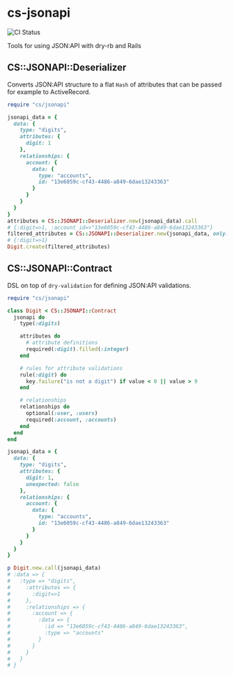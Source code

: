 # cs-jsonapi
![CI Status](https://github.com/codesono/cs-jsonapi/workflows/Run%20linter%20and%20tests/badge.svg?branch=master)

Tools for using JSON:API with dry-rb and Rails

## CS::JSONAPI::Deserializer
Converts JSON:API structure to a flat `Hash` of attributes that can be passed for example to ActiveRecord.

```ruby
require "cs/jsonapi"

jsonapi_data = {
  data: {
    type: "digits",
    attributes: {
      digit: 1
    },
    relationships: {
      account: {
        data: {
          type: "accounts",
          id: "13e6059c-cf43-4486-a849-6dae13243363"
        }
      }
    }
  }
}
attributes = CS::JSONAPI::Deserializer.new(jsonapi_data).call
# {:digit=>1, :account_id=>"13e6059c-cf43-4486-a849-6dae13243363"}
filtered_attributes = CS::JSONAPI::Deserializer.new(jsonapi_data, only: [:digit]).call
# {:digit=>1}
Digit.create(filtered_attributes)
```

## CS::JSONAPI::Contract
DSL on top of `dry-validation` for defining JSON:API validations.
```ruby
require "cs/jsonapi"

class Digit < CS::JSONAPI::Contract
  jsonapi do
    type(:digits)

    attributes do
      # attribute definitions
      required(:digit).filled(:integer)
    end

    # rules for attribute validations
    rule(:digit) do
      key.failure("is not a digit") if value < 0 || value > 9
    end

    # relationships
    relationships do
      optional(:user, :users)
      required(:account, :accounts)
    end
  end
end

jsonapi_data = {
  data: {
    type: "digits",
    attributes: {
      digit: 1,
      unexpected: false
    },
    relationships: {
      account: {
        data: {
          type: "accounts",
          id: "13e6059c-cf43-4486-a849-6dae13243363"
        }
      }
    }
  }
}

p Digit.new.call(jsonapi_data)
# :data => {
#   :type => "digits",
#     :attributes => {
#       :digit=>1
#     },
#     :relationships => {
#       :account => {
#         :data => {
#           :id => "13e6059c-cf43-4486-a849-6dae13243363",
#           :type => "accounts"
#         }
#       }
#     }
#   }
# }
```

